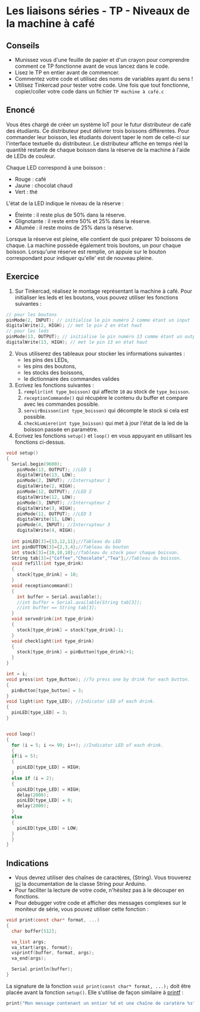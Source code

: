 # Les liaisons séries - TP - Niveaux de la machine à café

## Conseils

-   Munissez vous d'une feuille de papier et d'un crayon pour comprendre comment ce TP fonctionne avant de vous lancez dans le code.
-   Lisez le TP en entier avant de commencer.
-   Commentez votre code et utilisez des noms de variables ayant du sens !
-   Utilisez Tinkercad pour tester votre code. Une fois que tout fonctionne, copier/coller votre code dans un fichier `TP machine à café.c`

## Enoncé

Vous êtes chargé de créer un système IoT pour le futur distributeur de café des étudiants. Ce distributeur peut délivrer trois boissons différentes. Pour commander leur boisson, les étudiants doivent taper le nom de celle-ci sur l'interface textuelle du distributeur. Le distributeur affiche en temps réel la quantité restante de chaque boisson dans la réserve de la machine à l'aide de LEDs de couleur.

Chaque LED correspond à une boisson :

-   Rouge : café
-   Jaune : chocolat chaud
-   Vert : thé

L'état de la LED indique le niveau de la réserve :

-   Éteinte : il reste plus de 50% dans la réserve.
-   Glignotante : il reste entre 50% et 25% dans la réserve.
-   Allumée : il reste moins de 25% dans la réserve.

Lorsque la réserve est pleine, elle contient de quoi préparer 10 boissons de chaque. La machine possède également trois boutons, un pour chaque boisson. Lorsqu'une réserve est remplie, on appuie sur le bouton correspondant pour indiquer qu'elle' est de nouveau pleine.

## Exercice

1. Sur Tinkercad, réalisez le montage représentant la machine à café.
Pour initialiser les leds et les boutons, vous pouvez utiliser les fonctions suivantes :
```ino
// pour les boutons
pinMode(2, INPUT); // initialise le pin numéro 2 comme étant un input
digitalWrite(2, HIGH); // met le pin 2 en état haut
// pour les leds
pinMode(13, OUTPUT); // initialise le pin numéro 13 comme étant un output
digitalWrite(13, HIGH); // met le pin 13 en état haut
```
2. Vous utiliserez des tableaux pour stocker les informations suivantes :
    * les pins des LEDs,
    * les pins des boutons,
    * les stocks des boissons,
    * le dictionnaire des commandes valides
3. Ecrivez les fonctions suivantes :
    1. `remplir(int type_boisson)` qui affecte `10` au stock de `type_boisson`.
    2. `receptionCommande()` qui récupère le contenu du buffer et compare avec les commandes possible.
    3. `servirBoisson(int type_boisson)` qui décompte le stock si cela est possible.
    4. `checkLumiere(int type_boisson)` qui met à jour l'état de la led de la boisson passée en paramètre.
4. Ecrivez les fonctions `setup()` et `loop()` en vous appuyant en utilisant les fonctions ci-dessus.

```C++
void setup()
{
  Serial.begin(9600);
	pinMode(13, OUTPUT); //LED 1
	digitalWrite(13, LOW);
	pinMode(2, INPUT); //Interrupteur 1
	digitalWrite(2, HIGH);
  	pinMode(12, OUTPUT); //LED 2
	digitalWrite(12, LOW);
	pinMode(3, INPUT); //Interrupteur 2
	digitalWrite(3, HIGH);
  	pinMode(11, OUTPUT); //LED 3
	digitalWrite(11, LOW);
	pinMode(4, INPUT); //Interrupteur 3
	digitalWrite(4, HIGH);
  
  int pinLED[3]={13,12,11};//Tableau du LED
  int pinBUTTON[3]={2,3,4};//Tableau du bouton
  int stock[3]={10,10,10};//Tableau du stock pour chaque boisson.
  String tab[3]={"Coffee","Chocolate","Tea"};//Tableau du boisson.
  void refill(int type_drink)
  {
	stock[type_drink] = 10;
  }
  void receptioncommand()
  {
    int buffer = Serial.available();
	//int buffer = Serial.available(String tab[3]);
    //int buffer == String tab[3];
  }
  void servedrink(int type_drink)
  {
	stock[type_drink] = stock[type_drink]-1;
  }
  void checklight(int type_drink)
  {
    stock[type_drink] = pinButton[type_drink]+1;
  }
}

int = i;
void press(int type_Button); //To press one by drink for each button.
{
  pinButton[type_button] = 3;
}
void light(int type_LED); //Indicator LED of each drink.
{
  pinLED[type_LED] = 3;
}


void loop()
{
  for (i = 5; i <= 99; i++); //Indicator LED of each drink.
  {
  if(i = 5);
  {
    pinLED[type_LED] = HIGH;
  }
  else if (i = 2);
  {
    pinLED[type_LED] = HIGH;
    delay(2000);
    pinLED[type_LED] = 0;
    delay(2000);
  }
  else
  {
    pinLED[type_LED] = LOW;
  }
  }
}
```

## Indications

-   Vous devrez utiliser des chaînes de caractères, (String). Vous trouverez [ici](https://www.arduino.cc/reference/en/language/variables/data-types/stringobject/) la documentation de la classe String pour Arduino.
-   Pour faciliter la lecture de votre code, n'hésitez pas à le découper en fonctions.
-   Pour debugger votre code et afficher des messages complexes sur le moniteur de série, vous pouvez utiliser cette fonction :

```C
void print(const char* format, ...)
{
  char buffer[512];

  va_list args;
  va_start(args, format);
  vsprintf(buffer, format, args);
  va_end(args);

  Serial.println(buffer);
}
```

La signature de la fonction `void print(const char* format, ...);` doit être placée avant la fonction `setup()`. Elle s'utilise de façon similaire à [printf](https://www.geeksforgeeks.org/printf-in-c/) :

```C
print("Mon message contenant un entier %d et une chaîne de caratère %s", var_entiere, var_string.c_str())
```
